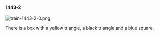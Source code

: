 #### 1443-2
![train-1443-2-0.png](https://github.com/lil-lab/nlvr/raw/master/nlvr/train/images/27/train-1443-2-0.png "train-1443-2-0.png")

There is a box with a yellow triangle, a black triangle and a blue square.